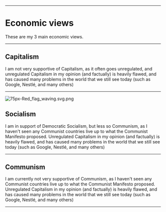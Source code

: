 
***

# Economic views

These are my 3 main economic views.

***

## Capitalism

I am not very supportive of Capitalism, as it often goes unregulated, and unregulated Capitalism in my opinion (and factually) is heavily flawed, and has caused many problems in the world that we still see today (such as Google, Nestlé, and many others)

***

![75px-Red_flag_waving.svg.png](/Economics/Socialism/Images/75px-Red_flag_waving.svg.png)

## Socialism

I am in support of Democratic Socialism, but less so Communism, as I haven't seen any Communist countries live up to what the Communist Manifesto proposed. Unregulated Capitalism in my opinion (and factually) is heavily flawed, and has caused many problems in the world that we still see today (such as Google, Nestlé, and many others)

***

## Communism

I am currently not very supportive of Communism, as I haven't seen any Communist countries live up to what the Communist Manifesto proposed. Unregulated Capitalism in my opinion (and factually) is heavily flawed, and has caused many problems in the world that we still see today (such as Google, Nestlé, and many others)

***

